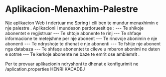 # Aplikacion-Menaxhim-Palestre

Nje aplikacion Web i ndertuar me Spring i cili ben te mundur menaxhimin e nje palestre .
Aplikacioni i mundeson perdoruesit qe :
--- Te shikoje abonentet e regjistruar 
--- Te shtoje abonente te rinj
--- Te shfaqe informacione te metejshme per nje abonent 
--- Te rinovoje abonimin e nje abonenti
--- Te ndryshoje te dhenat e nje abonenti
--- Te fshije nje abonent nga databaza
--- Te shfaqe abonentet te cileve u mbaron abonimi ne daten e sotme
--- Te kerkoje abonente ne baze te emrit ose ambiemrit .

Per te provuar aplikacionin ndryshoni te dhenat e konfigurimit ne /aplication.properties
HENRI KACADEJ

